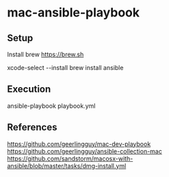 # mac-ansible-playbook

## Setup
Install brew https://brew.sh

xcode-select --install
brew install ansible

## Execution
ansible-playbook playbook.yml 

## References
https://github.com/geerlingguy/mac-dev-playbook
https://github.com/geerlingguy/ansible-collection-mac
https://github.com/sandstorm/macosx-with-ansible/blob/master/tasks/dmg-install.yml
